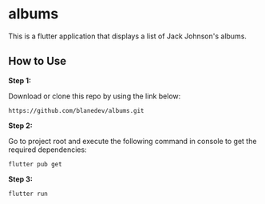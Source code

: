 # albums

This is a flutter application that displays a list of Jack Johnson's albums.

## How to Use 

**Step 1:**

Download or clone this repo by using the link below:

```
https://github.com/blanedev/albums.git
```

**Step 2:**

Go to project root and execute the following command in console to get the required dependencies: 

```
flutter pub get 
```

**Step 3:**

```
flutter run
```
